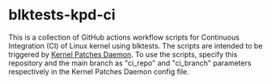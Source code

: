 <!--
SPDX-License-Identifier: GPL-2.0-or-later
Copyright (c) 2025 Western Digital Corporation or its affiliates.
-->

# blktests-kpd-ci
This is a collection of GitHub actions workflow scripts for Continuous
Integration (CI) of Linux kernel using blktests. The scripts are intended to be
triggered by [Kernel Patches Daemon](https://github.com/kernel-patches/kernel-patches-daemon).
To use the scripts, specify this repository and the main branch as "ci_repo" and
"ci_branch" parameters respectively in the Kernel Patches Daemon config file.

